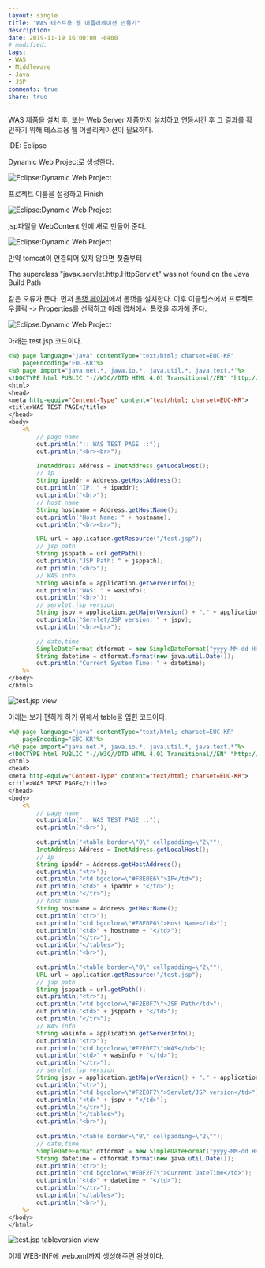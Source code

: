 ```yaml
---
layout: single
title: "WAS 테스트용 웹 어플리케이션 만들기"
description:
date: 2019-11-19 16:00:00 -0400
# modified: 
tags: 
- WAS
- Middleware
- Java
- JSP
comments: true
share: true
---
```


WAS 제품을 설치 후, 또는 Web Server 제품까지 설치하고 연동시킨 후 그 결과를 확인하기 위해 테스트용 웹 어플리케이션이 필요하다.


IDE: Eclipse


Dynamic Web Project로 생성한다.

![Eclipse:Dynamic Web Project]({{site.url}}{{site.baseurl}}/assets/images/2019-11-20-WAS-test-web-application/0.PNG)


프로젝트 이름을 설정하고 Finish

![Eclipse:Dynamic Web Project]({{site.url}}{{site.baseurl}}/assets/images/2019-11-20-WAS-test-web-application/1.PNG)


jsp파일을 WebContent 안에 새로 만들어 준다.

![Eclipse:Dynamic Web Project]({{site.url}}{{site.baseurl}}/assets/images/2019-11-20-WAS-test-web-application/2.PNG)


만약 tomcat이 연결되어 있지 않으면 첫줄부터

The superclass "javax.servlet.http.HttpServlet" was not found on the Java Build Path

같은 오류가 뜬다. 먼저 [톰캣 페이지](https://tomcat.apache.org/download-80.cgi)에서 톰캣을 설치한다.
이후 이클립스에서 프로젝트 우클릭 -> Properties를 선택하고 아래 캡쳐에서 톰캣을 추가해 준다.

![Eclipse:Dynamic Web Project]({{site.url}}{{site.baseurl}}/assets/images/2019-11-20-WAS-test-web-application/3.PNG)


아래는 test.jsp 코드이다.

```jsp
<%@ page language="java" contentType="text/html; charset=EUC-KR"
	pageEncoding="EUC-KR"%>
<%@ page import="java.net.*, java.io.*, java.util.*, java.text.*"%>
<!DOCTYPE html PUBLIC "-//W3C//DTD HTML 4.01 Transitional//EN" "http://www.w3.org/TR/html4/loose.dtd">
<html>
<head>
<meta http-equiv="Content-Type" content="text/html; charset=EUC-KR">
<title>WAS TEST PAGE</title>
</head>
<body>
	<%
		// page name
		out.println(":: WAS TEST PAGE ::");
		out.println("<br><br>");

		InetAddress Address = InetAddress.getLocalHost();
		// ip
		String ipaddr = Address.getHostAddress();
		out.println("IP: " + ipaddr);
		out.println("<br>");
		// host name
		String hostname = Address.getHostName();
		out.println("Host Name: " + hostname);
		out.println("<br><br>");

		URL url = application.getResource("/test.jsp");
		// jsp path
		String jsppath = url.getPath();
		out.println("JSP Path: " + jsppath);
		out.println("<br>");
		// WAS info
		String wasinfo = application.getServerInfo();
		out.println("WAS: " + wasinfo);
		out.println("<br>");
		// servlet,jsp version
		String jspv = application.getMajorVersion() + "." + application.getMinorVersion();
		out.println("Servlet/JSP version: " + jspv);
		out.println("<br><br>");

		// date,time
		SimpleDateFormat dtformat = new SimpleDateFormat("yyyy-MM-dd HH:mm:ss");
		String datetime = dtformat.format(new java.util.Date());
		out.println("Current System Time: " + datetime);
	%>
</body>
</html>
```


![test.jsp view]({{site.url}}{{site.baseurl}}/assets/images/2019-11-20-WAS-test-web-application/4.PNG)


아래는 보기 편하게 하기 위해서 table을 입힌 코드이다.

```jsp
<%@ page language="java" contentType="text/html; charset=EUC-KR"
	pageEncoding="EUC-KR"%>
<%@ page import="java.net.*, java.io.*, java.util.*, java.text.*"%>
<!DOCTYPE html PUBLIC "-//W3C//DTD HTML 4.01 Transitional//EN" "http://www.w3.org/TR/html4/loose.dtd">
<html>
<head>
<meta http-equiv="Content-Type" content="text/html; charset=EUC-KR">
<title>WAS TEST PAGE</title>
</head>
<body>
	<%
		// page name
		out.println(":: WAS TEST PAGE ::");
		out.println("<br>");
		
		out.println("<table border=\"0\" cellpadding=\"2\"");
		InetAddress Address = InetAddress.getLocalHost();
		// ip
		String ipaddr = Address.getHostAddress();
		out.println("<tr>");
		out.println("<td bgcolor=\"#F8E0E6\">IP</td>");
		out.println("<td>" + ipaddr + "</td>");
		out.println("</tr>");
		// host name
		String hostname = Address.getHostName();
		out.println("<tr>");
		out.println("<td bgcolor=\"#F8E0E6\">Host Name</td>");
		out.println("<td>" + hostname + "</td>");
		out.println("</tr>");
		out.println("</tables>");
		out.println("<br>");
		
		out.println("<table border=\"0\" cellpadding=\"2\"");
		URL url = application.getResource("/test.jsp");
		// jsp path
		String jsppath = url.getPath();
		out.println("<tr>");
		out.println("<td bgcolor=\"#F2E0F7\">JSP Path</td>");
		out.println("<td>" + jsppath + "</td>");
		out.println("</tr>");
		// WAS info
		String wasinfo = application.getServerInfo();
		out.println("<tr>");
		out.println("<td bgcolor=\"#F2E0F7\">WAS</td>");
		out.println("<td>" + wasinfo + "</td>");
		out.println("</tr>");
		// servlet,jsp version
		String jspv = application.getMajorVersion() + "." + application.getMinorVersion();
		out.println("<tr>");
		out.println("<td bgcolor=\"#F2E0F7\">Servlet/JSP version</td>");
		out.println("<td>" + jspv + "</td>");
		out.println("</tr>");
		out.println("</tables>");
		out.println("<br>");
		
		out.println("<table border=\"0\" cellpadding=\"2\"");
		// date,time
		SimpleDateFormat dtformat = new SimpleDateFormat("yyyy-MM-dd HH:mm:ss");
		String datetime = dtformat.format(new java.util.Date());
		out.println("<tr>");
		out.println("<td bgcolor=\"#E0F2F7\">Current DateTime</td>");
		out.println("<td>" + datetime + "</td>");
		out.println("</tr>");
		out.println("</tables>");
		out.println("<br>");
	%>
</body>
</html>
```


![test.jsp tableversion view]({{site.url}}{{site.baseurl}}/assets/images/2019-11-20-WAS-test-web-application/5.PNG)


이제 WEB-INF에 web.xml까지 생성해주면 완성이다.



